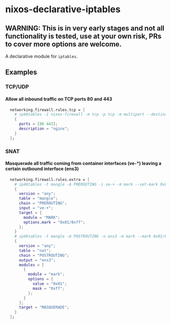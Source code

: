 # nixos-declarative-iptables

## WARNING: This is in very early stages and not all functionality is tested, use at your own risk, PRs to cover more options are welcome.

A declarative module for `iptables`.

## Examples

### TCP/UDP

#### Allow all inbound traffic on TCP ports 80 and 443

```nix
  networking.firewall.rules.tcp = [
    # ip46tables -I nixos-firewall -m tcp -p tcp -m multiport --destination-ports 80,443 -j nixos-fw-accept -m --comment 'nginx'
    {
      ports = [80 443];
      description = "nginx";
    }
  ];
```

### SNAT

#### Masquerade all traffic coming from container interfaces (ve-*) leaving a certain outbound interface (ens3)

```nix
  networking.firewall.rules.extra = [
    # ip46tables -t mangle -A PREROUTING -i ve-+ -m mark --set-mark 0x01/0xff
    {
      version = "any";
      table = "mangle";
      chain = "PREROUTING";
      input = "ve-+";
      target = {
        module = "MARK";
        options.mark = "0x01/0xff";
      };
    }
    # ip46tables -t mangle -A POSTROUTING -o ens3 -m mark --mark 0x01/0xff
    {
      version = "any";
      table = "nat";
      chain = "POSTROUTING";
      output = "ens3";
      modules = [
        {
          module = "mark";
          options = {
            value = "0x01";
            mask = "0xff";
          };
        }
      ];
      target = "MASQUERADE";
    }
  ];
```